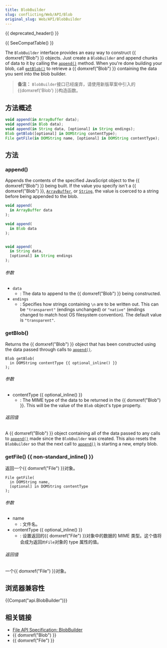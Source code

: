 ```yaml
---
title: BlobBuilder
slug: conflicting/Web/API/Blob
original_slug: Web/API/BlobBuilder
---
```


{{ deprecated_header() }}

{{ SeeCompatTable() }}

The `BlobBuilder` interface provides an easy way to construct {{ domxref("Blob") }} objects. Just create a `BlobBuilder` and append chunks of data to it by calling the [`append()`](#append) method. When you're done building your blob, call [`getBlob()`](#getBlob) to retrieve a {{ domxref("Blob") }} containing the data you sent into the blob builder.

> **备注：** `BlobBuilder`接口已经废弃，请使用新版草案中引入的 {{domxref('Blob') }}构造函数。

## 方法概述

```js
void append(in ArrayBuffer data);
void append(in Blob data);
void append(in String data, [optional] in String endings);
Blob getBlob([optional] in DOMString contentType);
File getFile(in DOMString name, [optional] in DOMString contentType);
```

## 方法

### append()

Appends the contents of the specified JavaScript object to the {{ domxref("Blob") }} being built. If the value you specify isn't a {{ domxref("Blob") }}, [`ArrayBuffer`](/zh-CN/JavaScript_typed_arrays/ArrayBuffer), or [`String`](/zh-CN/JavaScript/Reference/Global_Objects/String), the value is coerced to a string before being appended to the blob.

```js
void append(
  in ArrayBuffer data
);

void append(
  in Blob data
);


void append(
  in String data,
  [optional] in String endings
);
```

###### 参数

- `data`
  - : The data to append to the {{ domxref("Blob") }} being constructed.
- `endings`
  - : Specifies how strings containing `\n` are to be written out. This can be `"transparent"` (endings unchanged) or `"native"` (endings changed to match host OS filesystem convention). The default value is `"transparent"`.

### getBlob()

Returns the {{ domxref("Blob") }} object that has been constructed using the data passed through calls to [`append()`](#append).

```
Blob getBlob(
  in DOMString contentType {{ optional_inline() }}
);
```

###### 参数

- contentType {{ optional_inline() }}
  - : The MIME type of the data to be returned in the {{ domxref("Blob") }}. This will be the value of the `Blob` object's type property.

###### 返回值

A {{ domxref("Blob") }} object containing all of the data passed to any calls to [`append()`](#append) made since the `BlobBuilder` was created. This also resets the `BlobBuilder` so that the next call to [`append()`](#append) is starting a new, empty blob.

### getFile() {{ non-standard_inline() }}

返回一个{{ domxref("File") }}对象。

```
File getFile(
  in DOMString name,
  [optional] in DOMString contentType
);
```

###### 参数

- name
  - : 文件名。
- contentType {{ optional_inline() }}
  - : 设置返回的{{ domxref("File") }}对象中的数据的 MIME 类型。这个值将会成为返回`的File`对象的 type 属性的值。

###### 返回值

一个{{ domxref("File") }}对象。

## 浏览器兼容性

{{Compat("api.BlobBuilder")}}

## 相关链接

- [File API Specification: BlobBuilder](http://dev.w3.org/2009/dap/file-system/file-writer.html#idl-def-BlobBuilder)
- {{ domxref("Blob") }}
- {{ domxref("File") }}
